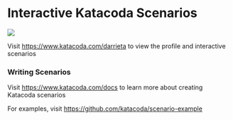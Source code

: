 # Interactive Katacoda Scenarios

[![](http://shields.katacoda.com/katacoda/darrieta/count.svg)](https://www.katacoda.com/darrieta "Get your profile on Katacoda.com")

Visit https://www.katacoda.com/darrieta to view the profile and interactive scenarios

### Writing Scenarios
Visit https://www.katacoda.com/docs to learn more about creating Katacoda scenarios

For examples, visit https://github.com/katacoda/scenario-example

